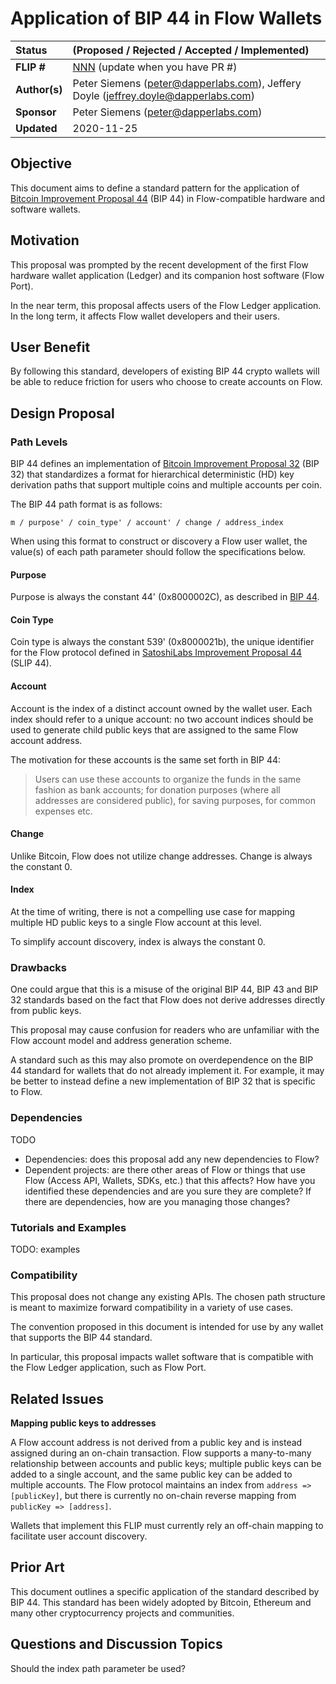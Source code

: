 # Application of BIP 44 in Flow Wallets

| Status        | (Proposed / Rejected / Accepted / Implemented)       |
:-------------- |:---------------------------------------------------- |
| **FLIP #**    | [NNN](https://github.com/onflow/flow/pull/NNN) (update when you have PR #)|
| **Author(s)** | Peter Siemens (peter@dapperlabs.com), Jeffery Doyle (jeffrey.doyle@dapperlabs.com) |
| **Sponsor**   | Peter Siemens (peter@dapperlabs.com)                 |
| **Updated**   | 2020-11-25                                           |

## Objective

This document aims to define a standard pattern for the application of 
[Bitcoin Improvement Proposal 44](https://github.com/bitcoin/bips/blob/master/bip-0044.mediawiki) (BIP 44)
in Flow-compatible hardware and software wallets.

## Motivation

This proposal was prompted by the recent development of the first Flow hardware
wallet application (Ledger) and its companion host software (Flow Port). 

In the near term, this proposal affects users of the Flow Ledger application.
In the long term, it affects Flow wallet developers and their users.

## User Benefit

By following this standard, developers of existing BIP 44 crypto wallets will
be able to reduce friction for users who choose to create accounts on Flow.

## Design Proposal

### Path Levels

BIP 44 defines an implementation of 
[Bitcoin Improvement Proposal 32](https://github.com/bitcoin/bips/blob/master/bip-0032.mediawiki) (BIP 32)
that standardizes a format for hierarchical deterministic (HD) key derivation paths that support multiple coins and multiple accounts per coin.

The BIP 44 path format is as follows:

```
m / purpose' / coin_type' / account' / change / address_index
```

When using this format to construct or discovery a Flow user wallet, 
the value(s) of each path parameter should follow the specifications below.

#### Purpose

Purpose is always the constant 44' (0x8000002C), as described in [BIP 44](https://github.com/bitcoin/bips/blob/master/bip-0044.mediawiki#purpose).

#### Coin Type

Coin type is always the constant 539' (0x8000021b), 
the unique identifier for the Flow protocol defined in 
[SatoshiLabs Improvement Proposal 44](https://github.com/satoshilabs/slips/blob/master/slip-0044.md) (SLIP 44).

#### Account

Account is the index of a distinct account owned by the wallet user. 
Each index should refer to a unique account: no two account indices 
should be used to generate child public keys that are assigned 
to the same Flow account address.

The motivation for these accounts is the same set forth in BIP 44:

> Users can use these accounts to organize the funds in the same fashion as bank accounts; for donation purposes (where all addresses are considered public), for saving purposes, for common expenses etc.

#### Change

Unlike Bitcoin, Flow does not utilize change addresses. 
Change is always the constant 0.

#### Index

At the time of writing, there is not a compelling use case for 
mapping multiple HD public keys to a single Flow account at this level.

To simplify account discovery, index is always the constant 0.

### Drawbacks

One could argue that this is a misuse of the original BIP 44, BIP 43 and BIP 32
standards based on the fact that Flow does not derive addresses directly 
from public keys.

This proposal may cause confusion for readers who are unfamiliar with the Flow
account model and address generation scheme.

A standard such as this may also promote on overdependence on the BIP 44 standard
for wallets that do not already implement it. For example, 
it may be better to instead define a new implementation of BIP 32 that is specific
to Flow.

### Dependencies

TODO

* Dependencies: does this proposal add any new dependencies to Flow?
* Dependent projects: are there other areas of Flow or things that use Flow 
(Access API, Wallets, SDKs, etc.) that this affects? 
How have you identified these dependencies and are you sure they are complete? 
If there are dependencies, how are you managing those changes?

### Tutorials and Examples

TODO: examples 

### Compatibility

This proposal does not change any existing APIs. 
The chosen path structure is meant to maximize forward compatibility 
in a variety of use cases.

The convention proposed in this document is intended for use by any wallet
that supports the BIP 44 standard.

In particular, this proposal impacts wallet software that is compatible
with the Flow Ledger application, such as Flow Port.

## Related Issues

**Mapping public keys to addresses**

A Flow account address is not derived from a public key and is instead
assigned during an on-chain transaction. Flow supports a many-to-many relationship
between accounts and public keys; multiple public keys can be added to a single account, and the same public key can be added to multiple accounts. 
The Flow protocol maintains an index from `address => [publicKey]`, 
but there is currently no on-chain reverse mapping from `publicKey => [address]`.

Wallets that implement this FLIP must currently rely an off-chain mapping to 
facilitate user account discovery.

## Prior Art

This document outlines a specific application of the standard described by BIP 44.
This standard has been widely adopted by Bitcoin, Ethereum and many other 
cryptocurrency projects and communities.

## Questions and Discussion Topics

Should the index path parameter be used?
